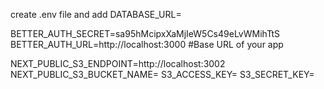 create .env file and add
DATABASE_URL=

BETTER_AUTH_SECRET=sa95hMcipxXaMjIeW5Cs49eLvWMihTtS
BETTER_AUTH_URL=http://localhost:3000 #Base URL of your app

NEXT_PUBLIC_S3_ENDPOINT=http://localhost:3002
NEXT_PUBLIC_S3_BUCKET_NAME=
S3_ACCESS_KEY=
S3_SECRET_KEY=
